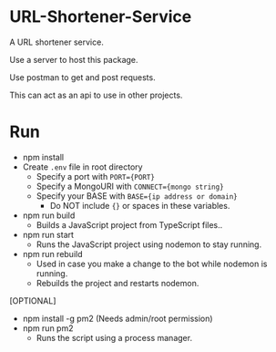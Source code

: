 # URL-Shortener-Service

A URL shortener service.

Use a server to host this package.

Use postman to get and post requests.

This can act as an api to use in other projects.

# Run

- npm install
- Create `.env` file in root directory
  - Specify a port with `PORT={PORT}`
  - Specify a MongoURI with `CONNECT={mongo string}`
  - Specify your BASE with `BASE={ip address or domain}`
    - Do NOT include `{}` or spaces in these variables.
- npm run build
  - Builds a JavaScript project from TypeScript files..
- npm run start
  - Runs the JavaScript project using nodemon to stay running.
- npm run rebuild
  - Used in case you make a change to the bot while nodemon is running.
  - Rebuilds the project and restarts nodemon.

[OPTIONAL]

- npm install -g pm2 (Needs admin/root permission)
- npm run pm2
  - Runs the script using a process manager.
